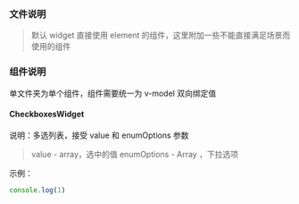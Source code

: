 ### 文件说明

> 默认 widget 直接使用 element 的组件，这里附加一些不能直接满足场景而使用的组件

### 组件说明

单文件夹为单个组件，组件需要统一为 v-model 双向绑定值

#### CheckboxesWidget

说明：多选列表，接受 value 和 enumOptions 参数

> value - array，选中的值 enumOptions - Array ，下拉选项

示例：

```js
console.log(1)
```
